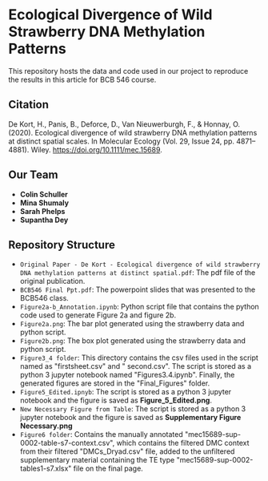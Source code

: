 # Ecological Divergence of Wild Strawberry DNA Methylation Patterns

This repository hosts the data and code used in our project to reproduce the results in this article for BCB 546 course.

## Citation
De Kort, H., Panis, B., Deforce, D., Van Nieuwerburgh, F., & Honnay, O. (2020). Ecological ​divergence of wild strawberry DNA methylation patterns at distinct spatial scales. In ​Molecular Ecology (Vol. 29, Issue 24, pp. 4871–4881). Wiley. https://doi.org/10.1111/mec.15689.

## Our Team
- **Colin Schuller**
- **Mina Shumaly**
- **Sarah Phelps**
- **Supantha Dey**

## Repository Structure
- `Original Paper - De Kort - Ecological divergence of wild strawberry DNA methylation patterns at distinct spatial.pdf`: The pdf file of the original publication.
- `BCB546 Final Ppt.pdf`: The powerpoint slides that was presented to the BCB546 class.
- `Figure2a-b_Annotation.ipynb`: Python script file that contains the python code used to generate Figure 2a and figure 2b.
- `Figure2a.png`: The bar plot generated using the strawberry data and python script. 
- `Figure2b.png`: The box plot generated using the strawberry data and python script.
- `Figure3_4 folder`: This directory contains the csv files used in the script named as "firstsheet.csv" and " second.csv". The script is stored as a python 3 jupyter notebook named "Figures3.4.ipynb". Finally, the generated figures are stored in the "Final_Figures" folder.
- `Figure5_Edited.ipnyb`: The script is stored as a python 3 jupyter notebook and the figure is saved as **Figure_5_Edited.png**.
- `New Necessary Figure from Table`: The script is stored as a python 3 jupyter notebook and the figure is saved as **Supplementary Figure Necessary.png**
- `Figure6 folder`: Contains the manually annotated "mec15689-sup-0002-table-s7-context.csv", which contains the filtered DMC context from their filtered "DMCs_Dryad.csv" file, added to the unfiltered supplementary material containing the TE type "mec15689-sup-0002-tables1-s7.xlsx" file on the final page.
